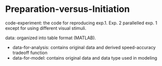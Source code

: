 # Preparation-versus-Initiation

code-experiment: the code for reproducing exp.1. Exp. 2 parallelled exp. 1 except for using different visual stimuli.

data: organized into table format (MATLAB). 
  - data-for-analysis: contains original data and derived speed-accuracy tradeoff function
  - data-for-model: contains original data and data type used in modeling
